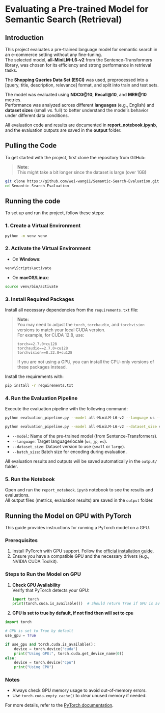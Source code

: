 # Evaluating a Pre-trained Model for Semantic Search (Retrieval)

## Introduction

This project evaluates a pre-trained language model for semantic search in an e-commerce setting without any fine-tuning.  
The selected model, **all-MiniLM-L6-v2** from the Sentence-Transformers library, was chosen for its efficiency and strong performance in retrieval tasks.

The **Shopping Queries Data Set (ESCI)** was used, preprocessed into a [query, title, description, relevance] format, and split into train and test sets.

The model was evaluated using **NDCG@10**, **Recall@10**, and **MRR@10** metrics.  
Performance was analyzed across different **languages** (e.g., English) and **dataset sizes** (small vs. full) to better understand the model’s behavior under different data conditions.

All evaluation code and results are documented in **report_notebook.ipynb**, and the evaluation outputs are saved in the **output** folder.

## Pulling the Code
To get started with the project, first clone the repository from GitHub:
> **Note:**  
> This might take a bit longer since the dataset is large (over 1GB)

```bash
git clone https://github.com/wei-wang11/Semantic-Search-Evaluation.git
cd Semantic-Search-Evaluation
```

## Running the code
To set up and run the project, follow these steps:

### 1. Create a Virtual Environment

```bash
python -m venv venv
```

### 2. Activate the Virtual Environment

- On **Windows**:

```bash
venv\Scripts\activate
```

- On **macOS/Linux**:

```bash
source venv/bin/activate
```

### 3. Install Required Packages

Install all necessary dependencies from the `requirements.txt` file:

> **Note:**  
> You may need to adjust the `torch`, `torchaudio`, and `torchvision` versions to match your local CUDA version.  
> For example, for CUDA 12.8, use:
> ```
> torch==2.7.0+cu128
> torchaudio==2.7.0+cu128
> torchvision==0.22.0+cu128
> ```
>  
> If you are not using a GPU, you can install the CPU-only versions of these packages instead.

Install the requirements with:

```bash
pip install -r requirements.txt
```
### 4. Run the Evaluation Pipeline

Execute the evaluation pipeline with the following command:

```bash
python evaluation_pipeline.py --model all-MiniLM-L6-v2 --language us --dataset_size large --batch_size 128
```

```bash
python evaluation_pipeline.py --model all-MiniLM-L6-v2 --dataset_size small --batch_size 128
```

- `--model`: Name of the pre-trained model (from Sentence-Transformers).
- `--language`: Target language/locale (`us`, `jp`, `es`).
- `--dataset_size`: Dataset version to use (`small` or `large`).
- `--batch_size`: Batch size for encoding during evaluation.

All evaluation results and outputs will be saved automatically in the `output/` folder.

### 5. Run the Notebook

Open and run the `report_notebook.ipynb` notebook to see the results and evaluations.  
All output files (metrics, evaluation results) are saved in the `output` folder.

## Running the Model on GPU with PyTorch

This guide provides instructions for running a PyTorch model on a GPU.

### Prerequisites

1. Install PyTorch with GPU support. Follow the [official installation guide](https://pytorch.org/get-started/locally/).
2. Ensure you have a compatible GPU and the necessary drivers (e.g., NVIDIA CUDA Toolkit).

### Steps to Run the Model on GPU

1. **Check GPU Availability**  
    Verify that PyTorch detects your GPU:
    ```python
    import torch
    print(torch.cuda.is_available())  # Should return True if GPU is available
    ```
2. **GPU is set to true by default, if not find then will set to cpu**  
```python
import torch

# GPU is set to True by default
use_gpu = True

if use_gpu and torch.cuda.is_available():
    device = torch.device("cuda")
    print("Using GPU:", torch.cuda.get_device_name(0))
else:
    device = torch.device("cpu")
    print("Using CPU")
```

### Notes

- Always check GPU memory usage to avoid out-of-memory errors.
- Use `torch.cuda.empty_cache()` to clear unused memory if needed.

For more details, refer to the [PyTorch documentation](https://pytorch.org/docs/).  
